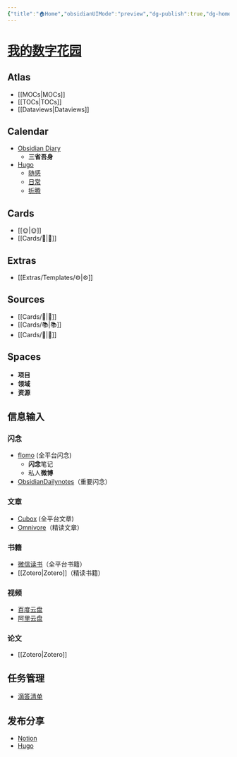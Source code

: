 ```yaml
---
{"title":"🏠Home","obsidianUIMode":"preview","dg-publish":true,"dg-home":true,"permalink":"/🏠Home/","tags":["gardenEntry"],"dgPassFrontmatter":true}
---
```



# [我的数字花园](https://digital-garden-n0q.pages.dev/)

## Atlas
- [[MOCs\|MOCs]]
- [[TOCs\|TOCs]]
- [[Dataviews\|Dataviews]]

## Calendar
- [Obsidian Diary](obsidian://advanced-uri?daily=true&mode=append)
	- **三省吾身**
- [Hugo](https://dragonlau0924.github.io/)
	- [随感](https://dragonlau0924.github.io/tags/%E9%9A%8F%E6%84%9F/)
	- [日常](https://dragonlau0924.github.io/tags/%E6%97%A5%E5%B8%B8/)
	- [折腾](https://dragonlau0924.github.io/tags/%E6%8A%98%E8%85%BE/)

## Cards
- [[🌞️\|🌞️]]
- [[Cards/🌲️\|🌲️]]

## Extras
- [[Extras/Templates/⚙️\|⚙️]]

## Sources
- [[Cards/🎥️\|🎥️]]
- [[Cards/📚️\|📚️]]
- [[Cards/📰️\|📰️]]

## Spaces
- **项目**
- **领域**
- **资源**

## 信息输入

### 闪念
- [flomo](https://v.flomoapp.com/mine) (全平台闪念)
	- **闪念**笔记
	- 私人**微博**
- [ObsidianDailynotes](obsidian://advanced-uri?daily=true&mode=append)（重要闪念）

### 文章
- [Cubox](https://cubox.pro/my/all) (全平台文章)
- [Omnivore](https://omnivore.app/home)（精读文章）

### 书籍
- [微信读书](https://weread.qq.com/web/shelf)（全平台书籍）
- [[Zotero\|Zotero]]（精读书籍）

### 视频
- [百度云盘](https://pan.baidu.com/disk/main#/index?category=all)
- [阿里云盘](https://www.aliyundrive.com/drive)

### 论文
- [[Zotero\|Zotero]]

## 任务管理
- [滴答清单](https://www.dida365.com/webapp/#q/all/tasks)

## 发布分享
- [Notion](https://www.notion.so/Home-ca4714eea95b4061b286cef59bcf1d10)
- [Hugo](https://dragonlau0924.github.io/)
